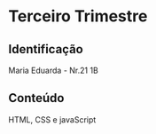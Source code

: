 # Terceiro Trimestre

## Identificação
Maria Eduarda - Nr.21 1B

## Conteúdo
HTML, CSS e javaScript
